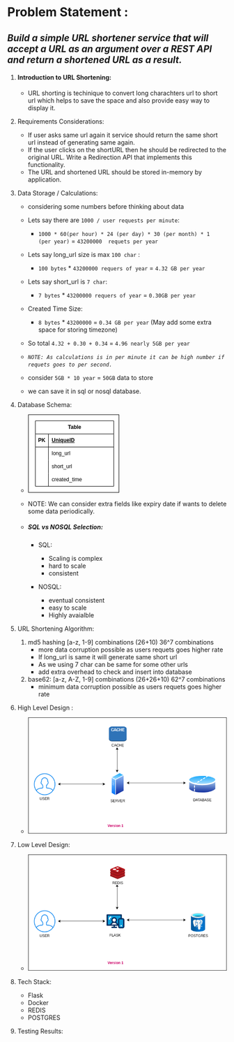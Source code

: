 # Problem Statement : 
## *Build a simple URL shortener service that will accept a URL as an argument over a REST API and return a shortened URL as a result.*


1. ####  Introduction to URL Shortening: 
    - URL shorting is techinique to convert long charachters url to short url which helps to save the space and also provide easy way to display it. 

2. Requirements Considerations:
    - If user asks same url again it service should return the same short url instead of generating same again.
    - If the user clicks on the shortURL then he should be redirected to the original URL. Write
    a Redirection API that implements this functionality.
    - The URL and shortened URL should be stored in-memory by application.

4. Data Storage / Calculations:
    - considering some numbers before thinking about data
    - Lets say there are `1000 / user requests per minute`:
        - `1000 * 60(per hour) * 24 (per day) * 30 (per month) * 1  (per year)`  = `43200000  requets per year`
    - Lets say long_url size is max `100 char` :
        - `100 bytes` * `43200000 requers of year` =  `4.32 GB per year`
    - Lets say short_url is `7 char`:
        - `7 bytes` * `43200000 requers of year` = `0.30GB per year`
    - Created Time Size:
        - `8 bytes`  *  `43200000` = `0.34 GB per year` (May add some extra space for storing timezone)

    - So total `4.32 + 0.30 + 0.34` = `4.96 nearly 5GB per year`  
    - *`NOTE: As calculations is in per minute it can be high number if requets goes to per second.`*
    - consider `5GB * 10 year` = `50GB` data to store
    - we can save it in sql or nosql database.

8. Database Schema: 

    - ![Architecture V1](images/db_schema.png)

    - NOTE: We can consider extra fields like expiry date if wants to delete some data periodically.

    - ##### SQL vs NOSQL Selection:
        - SQL: 
            - Scaling is complex 
            - hard to scale 
            - consistent

        - NOSQL:
            - eventual consistent
            - easy to scale
            - Highly avaialble





3. URL Shortening Algorithm: 
    1. md5 hashing [a-z, 1-9] combinations  (26+10) 36^7 combinations 
        - more data corruption possible as users requets goes higher rate
        - If long_url is same it will generate same short url
        - As we using 7 char can be same for some other urls
        - add extra overhead to check and insert into database
    2. base62: [a-z, A-Z, 1-9] combinations (26+26+10) 62^7 combinations 
        - minimum data corruption possible as users requets goes higher rate
        


5. High Level Design :
    - ![Architecture V1](images/design_hld_v1.png)
    

6. Low Level Design:
    - ![Architecture V1](images/design_lldv1.png) 

7. Tech Stack:
    - Flask
    - Docker
    - REDIS
    - POSTGRES

8. Testing Results:







